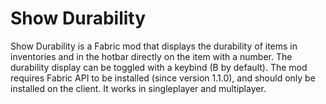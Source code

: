 # Show Durability

Show Durability is a Fabric mod that displays the durability of items in inventories and in the hotbar directly on the item with a number.
The durability display can be toggled with a keybind (B by default).
The mod requires Fabric API to be installed (since version 1.1.0), and should only be installed on the client.
It works in singleplayer and multiplayer.